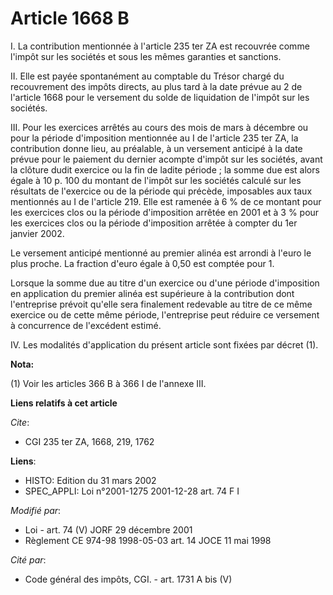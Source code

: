 # Article 1668 B

I. La contribution mentionnée à l'article 235 ter ZA est recouvrée comme l'impôt sur les sociétés et sous les mêmes garanties
et sanctions.

II. Elle est payée spontanément au comptable du Trésor chargé du recouvrement des impôts directs, au plus tard à la date
prévue au 2 de l'article 1668 pour le versement du solde de liquidation de l'impôt sur les sociétés.

III. Pour les exercices arrêtés au cours des mois de mars à décembre ou pour la période d'imposition mentionnée au I de
l'article 235 ter ZA, la contribution donne lieu, au préalable, à un versement anticipé à la date prévue pour le paiement du
dernier acompte d'impôt sur les sociétés, avant la clôture dudit exercice ou la fin de ladite période ; la somme due est
alors égale à 10 p. 100 du montant de l'impôt sur les sociétés calculé sur les résultats de l'exercice ou de la période qui
précède, imposables aux taux mentionnés au I de l'article 219. Elle est ramenée à 6 % de ce montant pour les exercices clos
ou la période d'imposition arrêtée en 2001 et à 3 % pour les exercices clos ou la période d'imposition arrêtée à compter du
1er janvier 2002.

Le versement anticipé mentionné au premier alinéa est arrondi à l'euro le plus proche. La fraction d'euro égale à 0,50 est
comptée pour 1.

Lorsque la somme due au titre d'un exercice ou d'une période d'imposition en application du premier alinéa est supérieure à
la contribution dont l'entreprise prévoit qu'elle sera finalement redevable au titre de ce même exercice ou de cette même
période, l'entreprise peut réduire ce versement à concurrence de l'excédent estimé.

IV. Les modalités d'application du présent article sont fixées par décret (1).

**Nota:**

(1) Voir les articles 366 B à 366 I de l'annexe III.

**Liens relatifs à cet article**

_Cite_:

  - CGI 235 ter ZA, 1668, 219, 1762

**Liens**:

  - HISTO: Edition du 31 mars 2002
  - SPEC_APPLI: Loi n°2001-1275 2001-12-28 art. 74 F I

_Modifié par_:

  - Loi - art. 74 (V) JORF 29 décembre 2001
  - Règlement CE 974-98 1998-05-03 art. 14 JOCE 11 mai 1998

_Cité par_:

  - Code général des impôts, CGI. - art. 1731 A bis (V)

